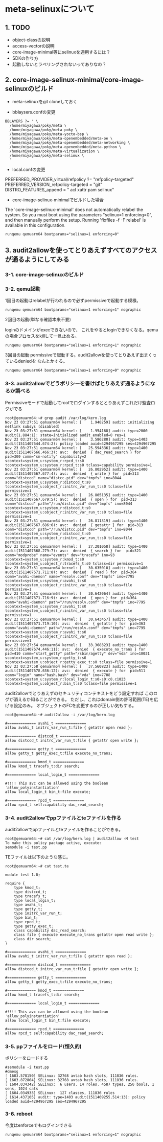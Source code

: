 # meta-selinuxについて
## 1. TODO

- object-classの説明
- access-vectorの説明
- core-image-minimal等にselinuxを適用するには？
- SDKの作り方
- 起動しないとラベリングされないってありなの？

## 2. core-image-selinux-minimal/core-image-selinuxのビルド

- meta-selinuxをgit cloneしておく

- bblaysers.confの変更

```
BBLAYERS ?= " \
  /home/miyagawa/poky/meta \
  /home/miyagawa/poky/meta-poky \
  /home/miyagawa/poky/meta-yocto-bsp \
  /home/miyagawa/poky/meta-openembedded/meta-oe \
  /home/miyagawa/poky/meta-openembedded/meta-networking \
  /home/miyagawa/poky/meta-openembedded/meta-python \
  /home/miyagawa/poky/meta-virtualization \
  /home/miyagawa/poky/meta-selinux \
  "
```

- local.confの変更

PREFERRED_PROVIDER_virtual/refpolicy ?= "refpolicy-targeted"
PREFERRED_VERSION_refpolicy-targeted = "git"
DISTRO_FEATURES_append = " acl xattr pam selinux"

- core-image-selinux-minimalでビルドした場合

The 'core-image-selinux-minimal' does not automatically relabel the system.
So you must boot using the parameters "selinux=1 enforcing=0", and then
manually perform the setup.  Running 'fixfiles -f -F relabel' is available
in this configuration.

`runqemu qemuarm64 bootparams="selinux=1 enforcing=0"` 

## 3. audit2allowを使ってとりあえずすべてのアクセスが通るようにしてみる

### 3-1. core-image-selinuxのビルド

### 3-2. qemu起動

1回目の起動はrelabelが行われるので必ずpermissiveで起動する模様。

`runqemu qemuarm64 bootparams="selinux=1 enforcing=1" nographic`

2回目の起動(単なる確認本来不要)

loginのドメインがexecできないので、
これをやるとloginできなくなる。qemuの場合プロセスをkillして一旦止める。

`runqemu qemuarm64 bootparams="selinux=1 enforcing=1" nographic`

3回目の起動
permissiveで起動する。audit2allowを使ってとりあえず出まくっているdeniedを
なんとかする。

`runqemu qemuarm64 bootparams="selinux=1 enforcing=0" nographic`

### 3-3. audit2allowでどうポリシーを書けばとりあえず通るようになるか調べる

Permissiveモードで起動してrootでログインするととりあえずこれだけ監査ログがでる

```
root@qemuarm64:~# grep audit /var/log/kern.log 
Nov 23 03:27:51 qemuarm64 kernel: [    1.948259] audit: initializing netlink subsys (disabled)
Nov 23 03:27:51 qemuarm64 kernel: [    1.954168] audit: type=2000 audit(1.884:1): state=initialized audit_enabled=0 res=1
Nov 23 03:27:51 qemuarm64 kernel: [    3.586280] audit: type=1403 audit(1511407644.674:2): policy loaded auid=4294967295 ses=4294967295
Nov 23 03:27:51 qemuarm64 kernel: [   25.594336] audit: type=1400 audit(1511407666.466:3): avc:  denied  { dac_read_search } for  pid=300 comm="sm-notify" capability=2  scontext=system_u:system_r:rpcd_t:s0 tcontext=system_u:system_r:rpcd_t:s0 tclass=capability permissive=1
Nov 23 03:27:51 qemuarm64 kernel: [   26.802952] audit: type=1400 audit(1511407667.677:4): avc:  denied  { write } for  pid=313 comm="distccd" name="distcc.pid" dev="tmpfs" ino=8044 scontext=system_u:system_r:distccd_t:s0 tcontext=system_u:object_r:initrc_var_run_t:s0 tclass=file permissive=1
Nov 23 03:27:51 qemuarm64 kernel: [   26.805135] audit: type=1400 audit(1511407667.679:5): avc:  denied  { open } for  pid=313 comm="distccd" path="/run/distcc.pid" dev="tmpfs" ino=8044 scontext=system_u:system_r:distccd_t:s0 tcontext=system_u:object_r:initrc_var_run_t:s0 tclass=file permissive=1
Nov 23 03:27:51 qemuarm64 kernel: [   26.811319] audit: type=1400 audit(1511407667.686:6): avc:  denied  { getattr } for  pid=313 comm="distccd" path="/run/distcc.pid" dev="tmpfs" ino=8044 scontext=system_u:system_r:distccd_t:s0 tcontext=system_u:object_r:initrc_var_run_t:s0 tclass=file permissive=1
Nov 23 03:27:51 qemuarm64 kernel: [   27.201058] audit: type=1400 audit(1511407668.279:7): avc:  denied  { search } for  pid=321 comm="modprobe" name="events" dev="tracefs" ino=93 scontext=system_u:system_r:kmod_t:s0 tcontext=system_u:object_r:tracefs_t:s0 tclass=dir permissive=1
Nov 23 03:27:51 qemuarm64 kernel: [   30.635010] audit: type=1400 audit(1511407671.711:8): avc:  denied  { read } for  pid=364 comm="avahi-daemon" name="resolv.conf" dev="tmpfs" ino=7795 scontext=system_u:system_r:avahi_t:s0 tcontext=system_u:object_r:initrc_var_run_t:s0 tclass=file permissive=1
Nov 23 03:27:51 qemuarm64 kernel: [   30.642064] audit: type=1400 audit(1511407671.716:9): avc:  denied  { open } for  pid=364 comm="avahi-daemon" path="/run/resolv.conf" dev="tmpfs" ino=7795 scontext=system_u:system_r:avahi_t:s0 tcontext=system_u:object_r:initrc_var_run_t:s0 tclass=file permissive=1
Nov 23 03:27:51 qemuarm64 kernel: [   30.643457] audit: type=1400 audit(1511407671.719:10): avc:  denied  { getattr } for  pid=363 comm="avahi-daemon" path="/run/resolv.conf" dev="tmpfs" ino=7795 scontext=system_u:system_r:avahi_t:s0 tcontext=system_u:object_r:initrc_var_run_t:s0 tclass=file permissive=1
Nov 23 03:27:54 qemuarm64 kernel: [   33.368323] audit: type=1400 audit(1511407674.446:11): avc:  denied  { execute_no_trans } for  pid=410 comm="start_getty" path="/sbin/agetty" dev="vda" ino=10031 scontext=system_u:system_r:getty_t:s0 tcontext=system_u:object_r:getty_exec_t:s0 tclass=file permissive=1
Nov 23 03:27:58 qemuarm64 kernel: [   37.560823] audit: type=1400 audit(1511407678.636:12): avc:  denied  { execute } for  pid=511 comm="login" name="bash.bash" dev="vda" ino=7708 scontext=system_u:system_r:local_login_t:s0-s0:c0.c1023 tcontext=system_u:object_r:bin_t:s0 tclass=file permissive=1
```

audit2allowでとりあえずのセキュリティコンテキストをどう設定すれば
このログが消えるか知ることができる。
ただし、これはdomain側の許可範囲(TE)を広げる設定のみ。
オブジェクトのFCを変更するのが正しい気もする。

```
root@qemuarm64:~# audit2allow -i /var/log/kern.log 

#============= avahi_t ==============
allow avahi_t initrc_var_run_t:file { getattr open read };

#============= distccd_t ==============
allow distccd_t initrc_var_run_t:file { getattr open write };

#============= getty_t ==============
allow getty_t getty_exec_t:file execute_no_trans;

#============= kmod_t ==============
allow kmod_t tracefs_t:dir search;

#============= local_login_t ==============

#!!!! This avc can be allowed using the boolean 'allow_polyinstantiation'
allow local_login_t bin_t:file execute;

#============= rpcd_t ==============
allow rpcd_t self:capability dac_read_search;
```

### 3-4. audit2allowでppファイルとteファイルを作る

audit2allowでppファイルとteファイルを作ることができる。

```
root@qemuarm64:~# cat /var/log/kern.log | audit2allow -M test
To make this policy package active, execute:  
semodule -i test.pp  
```

TEファイルは以下のような感じ。

```
root@qemuarm64:~# cat test.te 

module test 1.0;

require {
	type kmod_t;
	type distccd_t;
	type tracefs_t;
	type local_login_t;
	type avahi_t;
	type getty_t;
	type initrc_var_run_t;
	type bin_t;
	type rpcd_t;
	type getty_exec_t;
	class capability dac_read_search;
	class file { execute execute_no_trans getattr open read write };
	class dir search;
}

#============= avahi_t ==============
allow avahi_t initrc_var_run_t:file { getattr open read };

#============= distccd_t ==============
allow distccd_t initrc_var_run_t:file { getattr open write };

#============= getty_t ==============
allow getty_t getty_exec_t:file execute_no_trans;

#============= kmod_t ==============
allow kmod_t tracefs_t:dir search;

#============= local_login_t ==============

#!!!! This avc can be allowed using the boolean 'allow_polyinstantiation'
allow local_login_t bin_t:file execute;

#============= rpcd_t ==============
allow rpcd_t self:capability dac_read_search;
```

### 3-5. ppファイルをロード(恒久的)

ポリシーをロードする

```
#semodule -i test.pp
#dmesg
[ 1603.578150] SELinux: 32768 avtab hash slots, 111836 rules.
[ 1603.872804] SELinux: 32768 avtab hash slots, 111836 rules.
[ 1604.034342] SELinux:  6 users, 14 roles, 4587 types, 250 bools, 1 sens, 1024 cats
[ 1604.034933] SELinux:  127 classes, 111836 rules
[ 1614.437105] audit: type=1403 audit(1511409255.514:13): policy loaded auid=4294967295 ses=4294967295
```

### 3-6. reboot

今度はenforceでもログインできる

`runqemu qemuarm64 bootparams="selinux=1 enforcing=1" nographic`
